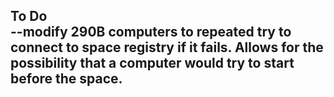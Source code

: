 
To Do  
--modify 290B computers to repeated try to connect to space registry if it fails. Allows for the possibility that a computer would try to start before the space.
--
